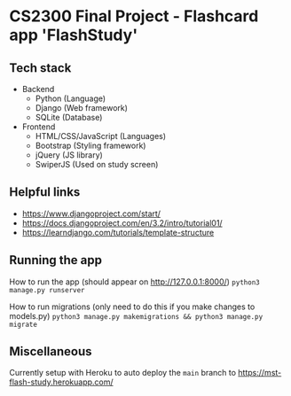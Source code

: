 # CS2300 Final Project - Flashcard app 'FlashStudy'

## Tech stack

* Backend
  + Python (Language)
  + Django (Web framework)
  + SQLite (Database)
* Frontend
  + HTML/CSS/JavaScript (Languages)
  + Bootstrap (Styling framework)
  + jQuery (JS library)
  + SwiperJS (Used on study screen)

## Helpful links

* https://www.djangoproject.com/start/
* https://docs.djangoproject.com/en/3.2/intro/tutorial01/
* https://learndjango.com/tutorials/template-structure


## Running the app

How to run the app (should appear on http://127.0.0.1:8000/)
`python3 manage.py runserver`

How to run migrations (only need to do this if you make changes to models.py)
`python3 manage.py makemigrations && python3 manage.py migrate `

## Miscellaneous

Currently setup with Heroku to auto deploy the `main` branch to https://mst-flash-study.herokuapp.com/
